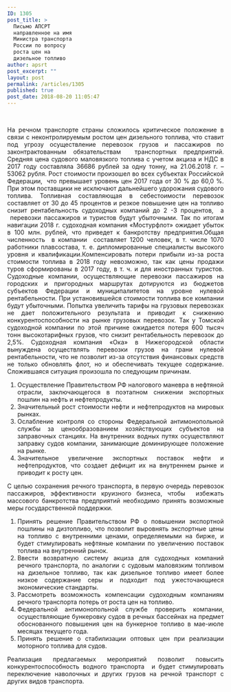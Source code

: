 ```yaml
---
ID: 1305
post_title: >
  Письмо АПСРТ
  направленное на имя
  Министра транспорта
  России по вопросу
  роста цен на
  дизельное топливо
author: apsrt
post_excerpt: ""
layout: post
permalink: /articles/1305
published: true
post_date: 2018-08-20 11:05:47
---
```

    <div align="justify">
  На речном транспорте страны сложилось критическое положение в связи с неконтролируемым ростом цен дизельного топлива, что ставит под угрозу осуществление перевозок грузов и пассажиров по законтрактованным обязательствам  транспортных предприятий. Средняя цена судового маловязкого топлива с учетом акциза и НДС в 2017 году составляла 36686 рублей за одну тонну, на 21.06.2018 г. – 53062 рубля. Рост стоимости произошел во всех субъектах Российской Федерации,  что превышает уровень цен 2017 года от 30 % до 60,0 %. При этом поставщики не исключают дальнейшего удорожания судового топлива. Топливная составляющая в себестоимости перевозок составляет от 30 до 45 процентов и резкое повышение цен на топливо снизит рентабельность судоходных компаний до 2 -3 процентов,  а  перевозки пассажиров и туристов будут убыточными. Так по итогам навигации 2018 г. судоходная компания «Мостурфлот» ожидает убыток в 100 млн. рублей, что приведет к банкротству предприятия.Общая численность  в компании  составляет 1200 человек, в т. числе 1070 работники плавсостава, т. е. дипломированные специалисты высокого уровня и квалификации.Компенсировать потери прибыли из-за роста стоимости топлива в 2018 году невозможно, так как цены продажи туров сформированы в 2017 году, в т. ч. и для иностранных туристов. Судоходные компании, осуществляющие перевозки пассажиров на городских и пригородных маршрутах дотируются из бюджетов субъектов Федерации и муниципалитетов на уровне нулевой рентабельности. При установившейся стоимости топлива все компании будут убыточными. Попытка увеличить тарифы на грузовых перевозках не дает положительного результата и приводит к снижению конкурентоспособности на рынке грузовых перевозок. Так у Томской судоходной компании по этой причине ожидается потеря 600 тысяч тонн высокотарифных грузов, что снизит рентабельность перевозок до 2,5%. Судоходная компания «Ока» в Нижегородской области вынуждена осуществлять перевозки грузов на грани нулевой рентабельности, что не позволит из-за отсутствия финансовых средств не только обновлять флот, но и обеспечивать текущее содержание. Сложившаяся ситуация произошла по следующим причинам. <ol>
    <li>
      Осуществление Правительством РФ налогового маневра в нефтяной отрасли, заключающегося в поэтапном снижении экспортных пошлин на нефть и нефтепродукты.
    </li>
    <li>
      Значительный рост стоимости нефти и нефтепродуктов на мировых рынках.
    </li>
    <li>
      Ослабление контроля со стороны Федеральной антимонопольной службы за ценообразованием хозяйствующих субъектов на заправочных станциях. На внутренних водных путях осуществляют заправку судов компании, занимающие доминирующее положение на рынке.
    </li>
    <li>
      Значительное увеличение экспортных поставок нефти и нефтепродуктов, что создает дефицит их на внутреннем рынке и приводит к росту цен.
    </li>
  </ol> С целью сохранения речного транспорта, в первую очередь перевозок пассажиров, эффективности круизного бизнеса, чтобы  избежать массового банкротства предприятий необходимо принять возможные меры государственной поддержки. 
  
  <ol>
    <li>
      Принять решение Правительством РФ о повышении экспортной пошлины на дизтопливо, что позволит выровнять экспортные цены на топливо с внутренними ценами, определяемыми на бирже, и будет стимулировать нефтяные компании по увеличению поставок топлива на внутренний рынок.
    </li>
    <li>
      Ввести возвратную систему акциза для судоходных компаний речного транспорта, по аналогии с судовым маловязким топливом на дизельное топливо, так как дизельное топливо имеет более низкое содержание серы и подходит под ужесточающиеся экономические стандарты.
    </li>
    <li>
      Рассмотреть возможность компенсации судоходным компаниям речного транспорта потерь от роста цен на топливо.
    </li>
    <li>
      Федеральной антимонопольной службе проверить компании, осуществляющие бункеровку судов в речных бассейнах на предмет обоснованного повышения цен на бункерное топливо в мае-июле месяцах текущего года.
    </li>
    <li>
      Принять решение о стабилизации оптовых цен при реализации моторного топлива для судов.
    </li>
  </ol> Реализация предлагаемых мероприятий позволит повысить конкурентоспособность водного транспорта  и будет стимулировать переключение наволочных и других грузов на речной транспорт с других видов транспорта.
</div>
